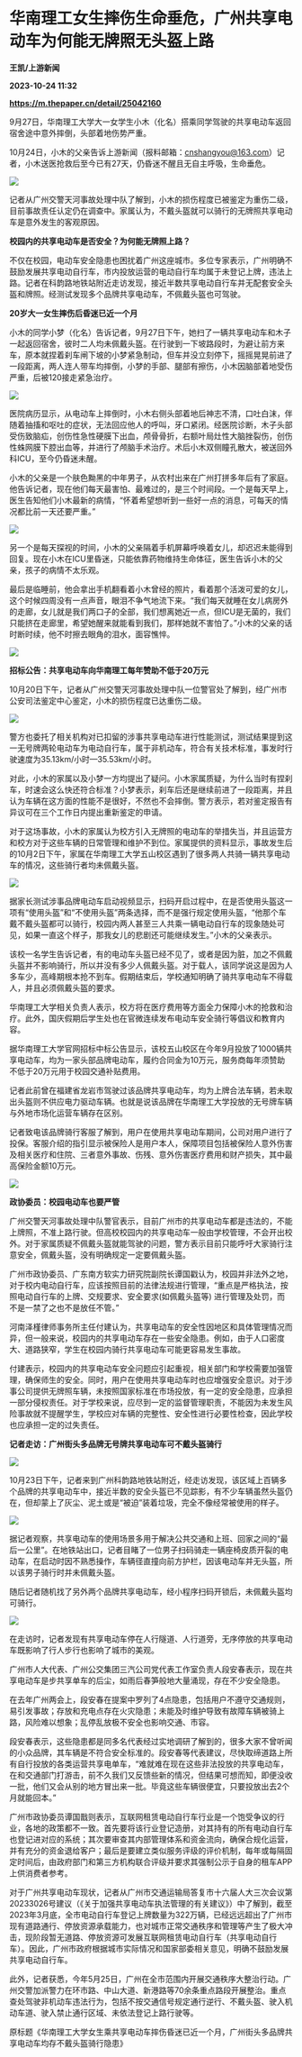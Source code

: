 # 华南理工女生摔伤生命垂危，广州共享电动车为何能无牌照无头盔上路
**王凯/上游新闻**

**2023-10-24 11:32**

**https://m.thepaper.cn/detail/25042160**

9月27日，华南理工大学大一女学生小木（化名）搭乘同学驾驶的共享电动车返回宿舍途中意外摔倒，头部着地伤势严重。

10月24日，小木的父亲告诉上游新闻（报料邮箱：cnshangyou@163.com）记者，小木送医抢救后至今已有27天，仍昏迷不醒且无自主呼吸，生命垂危。

![](https://imagecloud.thepaper.cn/thepaper/image/275/419/984.jpg)

记者从广州交警天河事故处理中队了解到，小木的损伤程度已被鉴定为重伤二级，目前事故责任认定仍在调查中。家属认为，不戴头盔就可以骑行的无牌照共享电动车是意外发生的客观原因。

**校园内的共享电动车是否安全？为何能无牌照上路？**

不仅在校园，电动车安全隐患也困扰着广州这座城市。多位专家表示，广州明确不鼓励发展共享电动自行车，市内投放运营的电动自行车均属于未登记上牌，违法上路。记者在科韵路地铁站附近走访发现，接近半数共享电动自行车并无配套安全头盔和牌照。经测试发现多个品牌共享电动车，不佩戴头盔也可驾驶。

**20岁大一女生摔伤后昏迷已近一个月**

小木的同学小梦（化名）告诉记者，9月27日下午，她扫了一辆共享电动车和木子一起返回宿舍，彼时二人均未佩戴头盔。在行驶到一下坡路段时，为避让前方来车，原本就捏着刹车闸下坡的小梦紧急制动，但车并没立刻停下，摇摇晃晃前进了一段距离，两人连人带车均摔倒，小梦的手部、腿部有擦伤，小木因脑部着地受伤严重，后被120接走紧急治疗。

![](https://imagecloud.thepaper.cn/thepaper/image/275/419/985.jpg)

医院病历显示，从电动车上摔倒时，小木右侧头部着地后神志不清，口吐白沫，伴随着抽搐和呕吐的症状，无法回应他人的呼叫，牙口紧闭。经医院诊断，木子头部受伤致脑疝，创伤性急性硬膜下出血，颅骨骨折，右额叶局灶性大脑挫裂伤，创伤性蛛网膜下腔出血等，并进行了颅脑手术治疗。术后小木双侧瞳孔散大，被送回外科ICU，至今仍昏迷未醒。

小木的父亲是一个肤色黝黑的中年男子，从农村出来在广州打拼多年后有了家庭。他告诉记者，现在他们每天最害怕、最难过的，是三个时间段。一个是每天早上，医生告知他们小木最新的病情，“怀着希望想听到一些好一点的消息，可每天的情况都比前一天还要严重。”

![](https://imagecloud.thepaper.cn/thepaper/image/275/419/986.jpg)

另一个是每天探视的时间，小木的父亲隔着手机屏幕呼唤着女儿，却迟迟未能得到回复。现在小木在ICU里昏迷，只能依靠药物维持生命体征，医生告诉小木的父亲，孩子的病情不太乐观。

最后是临睡前，他会拿出手机翻看着小木曾经的照片，看着那个活泼可爱的女儿，这个时候四周没有一点声音，眼泪不争气地流下来。“我们每天就睡在女儿病房外的走廊，女儿就是我们两口子的全部，我们想离她近一点，但ICU是无菌的，我们只能挤在走廊里，希望她醒来就能看到我们，那样她就不害怕了。”小木的父亲的话时断时续，他不时擦去眼角的泪水，面容憔悴。

![](https://imagecloud.thepaper.cn/thepaper/image/275/419/987.jpg)

**招标公告：共享电动车向华南理工每年赞助不低于20万元**

10月20日下午，记者从广州交警天河事故处理中队一位警官处了解到，经广州市公安司法鉴定中心鉴定，小木的损伤程度已达重伤二级。

![](https://imagecloud.thepaper.cn/thepaper/image/275/419/988.jpg)

警方也委托了相关机构对已扣留的涉事共享电动车进行性能测试，测试结果提到这一无号牌两轮电动车为电动自行车，属于非机动车，符合有关技术标准，事发时行驶速度为35.13km/小时—35.53km/小时。

对此，小木的家属以及小梦一方均提出了疑问。小木家属质疑，为什么当时有捏刹车，时速会这么快还符合标准？小梦表示，刹车后还是继续前进了一段距离，并且认为车辆在这方面的性能不是很好，不然也不会摔倒。警方表示，若对鉴定报告有异议可在三个工作日内提出重新鉴定的申请。

对于这场事故，小木的家属认为校方引入无牌照的电动车的举措失当，并且运营方和校方对于这些车辆的日常管理和维护不到位。家属提供的资料显示，事故发生后的10月2日下午，家属在华南理工大学五山校区遇到了很多两人共骑一辆共享电动车的情况，这些骑行者均未佩戴头盔。

![](https://imagecloud.thepaper.cn/thepaper/image/275/419/989.jpg)

据家长测试涉事品牌电动车启动视频显示，扫码开启过程中，在是否使用头盔这一项有“使用头盔”和“不使用头盔”两条选择，而不是强行规定使用头盔，“他那个车戴不戴头盔都可以骑行，校园内两人甚至三人共乘一辆电动自行车的现象随处可见，如果一直这个样子，那我女儿的悲剧还可能继续发生。”小木的父亲表示。

该校一名学生告诉记者，有的电动车头盔已经不见了，或者是因为脏，加之不佩戴头盔并不影响骑行，所以并没有多少人佩戴头盔。对于载人，该同学说这是因为人多车少，高峰期根本抢不到车。假期结束后，学校通知明确了骑共享电动车不得载人，并且必须佩戴头盔的要求。

华南理工大学相关负责人表示，校方将在医疗费用等方面全力保障小木的抢救和治疗。此外，国庆假期后学生处也在官微连续发布电动车安全骑行等倡议和教育内容。

据华南理工大学官网招标中标公告显示，该校五山校区在今年9月投放了1000辆共享电动车，均为一家头部品牌电动车，履约合同金为10万元，服务商每年须赞助不低于20万元用于校园交通补贴费用。

记者此前曾在福建省龙岩市驾驶过该品牌共享电动车，均为上牌合法车辆，若未取出头盔则不供应电力驱动车辆。也就是说该品牌在华南理工大学投放的无号牌车辆与外地市场化运营车辆存在区别。

记者致电该品牌骑行客服了解到，用户在使用共享电动车期间，公司对用户进行了投保。客服介绍的指引显示被保险人是用户本人，保障项目包括被保险人意外伤害及相关医疗和住院、三者意外事故、伤残、意外伤害医疗费用和财产损失，其中最高保险金额10万元。

![](https://imagecloud.thepaper.cn/thepaper/image/275/419/990.jpg)

**政协委员：校园电动车也要严管**

广州交警天河事故处理中队警官表示，目前广州市的共享电动车都是违法的，不能上牌照，不准上路行驶。但高校校园内的共享电动车一般由学校管理，不会开出校外。对于家属质疑不佩戴头盔就能驾驶的问题，警方表示目前只能呼吁大家骑行注意安全，佩戴头盔，没有明确规定一定要佩戴头盔。

广州市政协委员、广东南方软实力研究院副院长谭国戳认为，校园并非法外之地，对于校内电动自行车，应该按照目前的法律法规进行管理，“重点是严格执法，按照电动自行车的上牌、交规要求、安全要求(如佩戴头盔等) 进行管理及处罚，而不是一禁了之也不是放任不管。”

河南泽槿律师事务所主任付建认为，共享电动车的安全性因地区和具体管理情况而异，但一般来说，校园内的共享电动车存在一些安全隐患。例如，由于人口密度大、道路狭窄，学生在校园内骑行共享电动车可能更容易发生事故。

付建表示，校园内的共享电动车安全问题应引起重视，相关部门和学校需要加强管理，确保师生的安全。同时，用户在使用共享电动车时也应增强安全意识。对于涉事公司提供无牌照车辆，未按照国家标准在市场投放，有一定的安全隐患，应承担一部分侵权责任。对于学校来说，应尽到一定的监督管理职责，不能因为未发生风险事故就不提醒学生，学校应对车辆的完整性、安全性进行必要性检查，因此学校也应承担一定的过失责任。

**记者走访：广州街头多品牌无号牌共享电动车可不戴头盔骑行**

![](https://imagecloud.thepaper.cn/thepaper/image/275/419/991.jpg)

10月23日下午，记者来到广州科韵路地铁站附近，经走访发现，该区域上百辆多个品牌的共享电动车中，接近半数的安全头盔已不见踪影，有不少车辆虽然头盔仍在，但却蒙上了灰尘、泥土或是“被迫”装着垃圾，完全不像经常被使用的样子。

![](https://imagecloud.thepaper.cn/thepaper/image/275/419/992.png)

据记者观察，共享电动车的使用场景多用于解决公共交通和上班、回家之间的“最后一公里”。在地铁站出口，记者目睹了一位男子扫码骑走一辆座椅皮质开裂的电动车，在启动时因不熟悉操作，车辆径直撞向前方护栏，因该电动车并无头盔，所以该男子骑行时并未佩戴头盔。

随后记者随机找了另外两个品牌共享电动车，经小程序扫码开锁后，未佩戴头盔均可骑行。

![](https://imagecloud.thepaper.cn/thepaper/image/275/419/993.jpg)

在走访时，记者发现有共享电动车停在人行隧道、人行道旁，无序停放的共享电动车既影响了行人步行也影响了城市的美观。

广州市人大代表、广州公交集团三汽公司党代表工作室负责人段安春表示，现在共享电动车是步共享单车的后尘，如雨后春笋般地大量涌现，存在不少安全隐患。

在去年广州两会上，段安春在提案中罗列了4点隐患，包括用户不遵守交通规则，易引发事故；存放和充电点存在火灾隐患；未能及时维护导致有故障车辆被骑上路，风险难以想象；乱停乱放极不安全也影响交通、市容。

段安春表示，这些隐患都是同多名代表经过实地调研了解到的，很多大家不曾听闻的小众品牌，其车辆是不符合安全标准的。段安春等代表建议，尽快取缔道路上所有自行投放的各类运营共享电单车，“难就难在现在这些非法投放的共享电动车，在和交通部门打游击，前不久我们又反馈些新的情况，但结果可想而知，即便没收一批，他们又会从别的地方冒出来一批。毕竟这些车辆很便宜，只要投放出去2个月就能回本。”

广州市政协委员谭国戬则表示，互联网租赁电动自行车行业是一个饱受争议的行业，各地的政策都不一致。首先要将该行业登记造册，对其持有的所有电动自行车也登记进对应的系统；其次要审查其内部管理体系和资金流向，确保合规化运营，并有充分的资金退给客户；最后是要建立类似服务评级的评价机制，每年或每隔固定时间后，由政府部门和第三方机构联合评级并要求其强制公示于自身的租车APP上供消费者参考。

对于广州共享电动车现状，记者从广州市交通运输局答复市十六届人大三次会议第20233026号建议（《关于加强共享电动车执法管理的有关建议》）中了解到，截至2023年3月底，全市电动自行车登记上牌数量为322万辆，已经远远超出了广州市现有道路通行、停放资源承载能力，也对城市正常交通秩序和管理等产生了极大冲击，现阶段暂无道路、停放资源可发展互联网租赁电动自行车（共享电动自行车）。因此，广州市政府根据城市实际情况和国家部委相关意见，明确不鼓励发展共享电动自行车。

此外，记者获悉，今年5月25日，广州在全市范围内开展交通秩序大整治行动。广州交警加派警力在环市路、中山大道、新港路等70余条重点路段开展整治。重点查处驾驶非机动车违法行为，包括不按交通信号规定通行逆行、不戴头盔、驶入机动车道、驶入禁止通行区域、未依法登记上路行驶等。

原标题《华南理工大学女生乘共享电动车摔伤昏迷已近一个月，广州街头多品牌共享电动车均存不戴头盔骑行隐患》